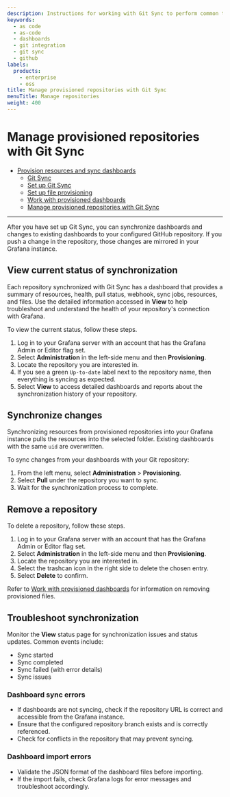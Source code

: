 ```yaml
---
description: Instructions for working with Git Sync to perform common tasks, such as saving dashboards to GitHub and synchronizing changes with Grafana.
keywords:
  - as code
  - as-code
  - dashboards
  - git integration
  - git sync
  - github
labels:
  products:
    - enterprise
    - oss
title: Manage provisioned repositories with Git Sync
menuTitle: Manage repositories
weight: 400
---
```


# Manage provisioned repositories with Git Sync

- [Provision resources and sync dashboards](/docs/grafana/<GRAFANA_VERSION>/observability-as-code/provision-resources/)
  - [Git Sync](/docs/grafana/<GRAFANA_VERSION>/observability-as-code/provision-resources/intro-git-sync/)
  - [Set up Git Sync](/docs/grafana/<GRAFANA_VERSION>/observability-as-code/provision-resources/git-sync-setup/)
  - [Set up file provisioning](/docs/grafana/<GRAFANA_VERSION>/observability-as-code/provision-resources/file-path-setup/)
  - [Work with provisioned dashboards](/docs/grafana/<GRAFANA_VERSION>/observability-as-code/provision-resources/provisioned-dashboards/)
  - [Manage provisioned repositories with Git Sync](/docs/grafana/<GRAFANA_VERSION>/observability-as-code/provision-resources/use-git-sync/)

<hr />

After you have set up Git Sync, you can synchronize dashboards and changes to existing dashboards to your configured GitHub repository.
If you push a change in the repository, those changes are mirrored in your Grafana instance.

## View current status of synchronization

Each repository synchronized with Git Sync has a dashboard that provides a summary of resources, health, pull status, webhook, sync jobs, resources, and files.
Use the detailed information accessed in **View** to help troubleshoot and understand the health of your repository's connection with Grafana.

To view the current status, follow these steps.

1. Log in to your Grafana server with an account that has the Grafana Admin or Editor flag set.
1. Select **Administration** in the left-side menu and then **Provisioning**.
1. Locate the repository you are interested in.
1. If you see a green `Up-to-date` label next to the repository name, then everything is syncing as expected.
1. Select **View** to access detailed dashboards and reports about the synchronization history of your repository.

## Synchronize changes

Synchronizing resources from provisioned repositories into your Grafana instance pulls the resources into the selected folder. Existing dashboards with the same `uid` are overwritten.

To sync changes from your dashboards with your Git repository:

1. From the left menu, select **Administration** > **Provisioning**.
1. Select **Pull** under the repository you want to sync.
1. Wait for the synchronization process to complete.

## Remove a repository

To delete a repository, follow these steps.

1. Log in to your Grafana server with an account that has the Grafana Admin or Editor flag set.
1. Select **Administration** in the left-side menu and then **Provisioning**.
1. Locate the repository you are interested in.
1. Select the trashcan icon in the right side to delete the chosen entry.
1. Select **Delete** to confirm.

Refer to [Work with provisioned dashboards](../provisioned-dashboards) for information on removing provisioned files.

## Troubleshoot synchronization

Monitor the **View** status page for synchronization issues and status updates. Common events include:

- Sync started
- Sync completed
- Sync failed (with error details)
- Sync issues

### Dashboard sync errors

- If dashboards are not syncing, check if the repository URL is correct and accessible from the Grafana instance.
- Ensure that the configured repository branch exists and is correctly referenced.
- Check for conflicts in the repository that may prevent syncing.

### Dashboard import errors

- Validate the JSON format of the dashboard files before importing.
- If the import fails, check Grafana logs for error messages and troubleshoot accordingly.
